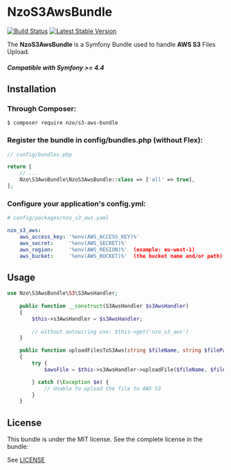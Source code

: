 NzoS3AwsBundle
==============

[![Build Status](https://travis-ci.org/nayzo/NzoS3AwsBundle.svg?branch=master)](https://travis-ci.org/nayzo/NzoS3AwsBundle)
[![Latest Stable Version](https://poser.pugx.org/nzo/s3-aws-bundle/v/stable)](https://packagist.org/packages/nzo/s3-aws-bundle)

The **NzoS3AwsBundle** is a Symfony Bundle used to handle **AWS S3** Files Upload.

##### Compatible with **Symfony >= 4.4**


Installation
------------

### Through Composer:

```
$ composer require nzo/s3-aws-bundle
```

### Register the bundle in config/bundles.php (without Flex):

``` php
// config/bundles.php

return [
    // ...
    Nzo\S3AwsBundle\NzoS3AwsBundle::class => ['all' => true],
];
```

### Configure your application's config.yml:

``` yml
# config/packages/nzo_s3_aws.yaml

nzo_s3_aws:
    aws_access_key: '%env(AWS_ACCESS_KEY)%'
    aws_secret:     '%env(AWS_SECRET)%'
    aws_region:     '%env(AWS_REGION)%'  (example: eu-west-1)
    aws_bucket:     '%env(AWS_BUCKET)%'  (the bucket name and/or path)
```

Usage
-----

```php
use Nzo\S3AwsBundle\S3\S3AwsHandler;
    
    public function __construct(S3AwsHandler $s3AwsHandler)
    {
        $this->s3AwsHandler = $s3AwsHandler;
        
        // without autowiring use: $this->get('nzo_s3_aws')
    }

    public function uploadFilesToS3Aws(string $fileName, string $filePath)
    {
        try {
            $awsFile = $this->s3AwsHandler->uploadFile($fileName, $filePath);

        } catch (\Exception $e) {
            // Unable to upload the file to AWS S3
        }
    }
```

License
-------

This bundle is under the MIT license. See the complete license in the bundle:

See [LICENSE](https://github.com/nayzo/NzoS3AwsBundle/tree/master/LICENSE)
